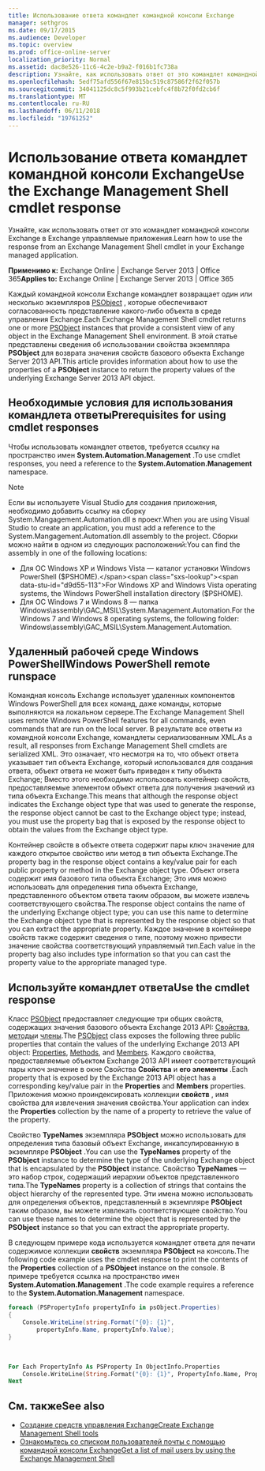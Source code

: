 ```yaml
---
title: Использование ответа командлет командной консоли Exchange
manager: sethgros
ms.date: 09/17/2015
ms.audience: Developer
ms.topic: overview
ms.prod: office-online-server
localization_priority: Normal
ms.assetid: dac8e526-11c6-4c2e-b9a2-f016b1fc738a
description: Узнайте, как использовать ответ от это командлет командной консоли Exchange в Exchange управляемые приложения.
ms.openlocfilehash: 5edf75afd556f67e815bc519c87586f2f62f057b
ms.sourcegitcommit: 34041125dc8c5f993b21cebfc4f8b72f0fd2cb6f
ms.translationtype: MT
ms.contentlocale: ru-RU
ms.lasthandoff: 06/11/2018
ms.locfileid: "19761252"
---
```

# <a name="use-the-exchange-management-shell-cmdlet-response"></a><span data-ttu-id="d9d55-103">Использование ответа командлет командной консоли Exchange</span><span class="sxs-lookup"><span data-stu-id="d9d55-103">Use the Exchange Management Shell cmdlet response</span></span>

<span data-ttu-id="d9d55-104">Узнайте, как использовать ответ от это командлет командной консоли Exchange в Exchange управляемые приложения.</span><span class="sxs-lookup"><span data-stu-id="d9d55-104">Learn how to use the response from an Exchange Management Shell cmdlet in your Exchange managed application.</span></span>
  
<span data-ttu-id="d9d55-105">**Применимо к:** Exchange Online | Exchange Server 2013 | Office 365</span><span class="sxs-lookup"><span data-stu-id="d9d55-105">**Applies to:** Exchange Online | Exchange Server 2013 | Office 365</span></span>
  
<span data-ttu-id="d9d55-106">Каждый командной консоли Exchange командлет возвращает один или несколько экземпляров [PSObject](http://msdn.microsoft.com/en-us/library/system.management.automation.psobject%28VS.85%29.aspx) , которые обеспечивают согласованность представление какого-либо объекта в среде управления Exchange.</span><span class="sxs-lookup"><span data-stu-id="d9d55-106">Each Exchange Management Shell cmdlet returns one or more [PSObject](http://msdn.microsoft.com/en-us/library/system.management.automation.psobject%28VS.85%29.aspx) instances that provide a consistent view of any object in the Exchange Management Shell environment.</span></span> <span data-ttu-id="d9d55-107">В этой статье представлены сведения об использовании свойства экземпляра **PSObject** для возврата значения свойств базового объекта Exchange Server 2013 API.</span><span class="sxs-lookup"><span data-stu-id="d9d55-107">This article provides information about how to use the properties of a **PSObject** instance to return the property values of the underlying Exchange Server 2013 API object.</span></span> 
  
## <a name="prerequisites-for-using-cmdlet-responses"></a><span data-ttu-id="d9d55-108">Необходимые условия для использования командлета ответы</span><span class="sxs-lookup"><span data-stu-id="d9d55-108">Prerequisites for using cmdlet responses</span></span>
<span data-ttu-id="d9d55-109"><a name="prerequisites_bk"> </a></span><span class="sxs-lookup"><span data-stu-id="d9d55-109"></span></span>

<span data-ttu-id="d9d55-110">Чтобы использовать командлет ответов, требуется ссылку на пространство имен **System.Automation.Management** .</span><span class="sxs-lookup"><span data-stu-id="d9d55-110">To use cmdlet responses, you need a reference to the **System.Automation.Management** namespace.</span></span> 
  
> [!NOTE]
>  <span data-ttu-id="d9d55-111">Если вы используете Visual Studio для создания приложения, необходимо добавить ссылку на сборку System.Mangagement.Automation.dll в проект.</span><span class="sxs-lookup"><span data-stu-id="d9d55-111">When you are using Visual Studio to create an application, you must add a reference to the System.Mangagement.Automation.dll assembly to the project.</span></span> <span data-ttu-id="d9d55-112">Сборки можно найти в одном из следующих расположений:</span><span class="sxs-lookup"><span data-stu-id="d9d55-112">You can find the assembly in one of the following locations:</span></span> 
> - <span data-ttu-id="d9d55-113">Для ОС Windows XP и Windows Vista — каталог установки Windows PowerShell ($PSHOME).</span><span class="sxs-lookup"><span data-stu-id="d9d55-113">For Windows XP and Windows Vista operating systems, the Windows PowerShell installation directory ($PSHOME).</span></span> 
> - <span data-ttu-id="d9d55-114">Для ОС Windows 7 и Windows 8 — папка Windows\assembly\GAC_MSIL\System.Management.Automation.</span><span class="sxs-lookup"><span data-stu-id="d9d55-114">For the Windows 7 and Windows 8 operating systems, the following folder: Windows\assembly\GAC_MSIL\System.Management.Automation.</span></span> 
  
## <a name="windows-powershell-remote-runspace"></a><span data-ttu-id="d9d55-115">Удаленный рабочей среде Windows PowerShell</span><span class="sxs-lookup"><span data-stu-id="d9d55-115">Windows PowerShell remote runspace</span></span>
<span data-ttu-id="d9d55-116"><a name="usingremoterunspace_bk"> </a></span><span class="sxs-lookup"><span data-stu-id="d9d55-116"></span></span>

<span data-ttu-id="d9d55-117">Командная консоль Exchange использует удаленных компонентов Windows PowerShell для всех команд, даже команды, которые выполняются на локальном сервере.</span><span class="sxs-lookup"><span data-stu-id="d9d55-117">The Exchange Management Shell uses remote Windows PowerShell features for all commands, even commands that are run on the local server.</span></span> <span data-ttu-id="d9d55-118">В результате все ответы из командной консоли Exchange, командлеты сериализованным XML.</span><span class="sxs-lookup"><span data-stu-id="d9d55-118">As a result, all responses from Exchange Management Shell cmdlets are serialized XML.</span></span> <span data-ttu-id="d9d55-119">Это означает, что несмотря на то, что объект ответа указывает тип объекта Exchange, который использовался для создания ответа, объект ответа не может быть приведен к типу объекта Exchange; Вместо этого необходимо использовать контейнер свойств, предоставляемые элементом объект ответа для получения значений из типа объекта Exchange.</span><span class="sxs-lookup"><span data-stu-id="d9d55-119">This means that although the response object indicates the Exchange object type that was used to generate the response, the response object cannot be cast to the Exchange object type; instead, you must use the property bag that is exposed by the response object to obtain the values from the Exchange object type.</span></span>
  
<span data-ttu-id="d9d55-120">Контейнер свойств в объекте ответа содержит пары ключ значение для каждого открытое свойство или метод в тип объекта Exchange.</span><span class="sxs-lookup"><span data-stu-id="d9d55-120">The property bag in the response object contains a key/value pair for each public property or method in the Exchange object type.</span></span> <span data-ttu-id="d9d55-121">Объект ответа содержит имя базового типа объекта Exchange; Это имя можно использовать для определения типа объекта Exchange, представленного объектом ответа таким образом, вы можете извлечь соответствующего свойства.</span><span class="sxs-lookup"><span data-stu-id="d9d55-121">The response object contains the name of the underlying Exchange object type; you can use this name to determine the Exchange object type that is represented by the response object so that you can extract the appropriate property.</span></span> <span data-ttu-id="d9d55-122">Каждое значение в контейнере свойств также содержит сведения о типе, поэтому можно привести значение свойства соответствующий управляемый тип.</span><span class="sxs-lookup"><span data-stu-id="d9d55-122">Each value in the property bag also includes type information so that you can cast the property value to the appropriate managed type.</span></span>
  
## <a name="use-the-cmdlet-response"></a><span data-ttu-id="d9d55-123">Используйте командлет ответа</span><span class="sxs-lookup"><span data-stu-id="d9d55-123">Use the cmdlet response</span></span>
<span data-ttu-id="d9d55-124"><a name="usingPSObject_bk"> </a></span><span class="sxs-lookup"><span data-stu-id="d9d55-124"></span></span>

<span data-ttu-id="d9d55-125">Класс [PSObject](http://msdn.microsoft.com/en-us/library/system.management.automation.psobject%28VS.85%29.aspx) предоставляет следующие три общих свойств, содержащих значения базового объекта Exchange 2013 API: [Свойства](http://msdn.microsoft.com/en-us/library/system.management.automation.psobject.properties%28VS.85%29.aspx), [методы](http://msdn.microsoft.com/en-us/library/system.management.automation.psobject.methods%28VS.85%29.aspx)и [члены](http://msdn.microsoft.com/en-us/library/system.management.automation.psobject.members%28VS.85%29.aspx).</span><span class="sxs-lookup"><span data-stu-id="d9d55-125">The [PSObject](http://msdn.microsoft.com/en-us/library/system.management.automation.psobject%28VS.85%29.aspx) class exposes the following three public properties that contain the values of the underlying Exchange 2013 API object: [Properties](http://msdn.microsoft.com/en-us/library/system.management.automation.psobject.properties%28VS.85%29.aspx), [Methods](http://msdn.microsoft.com/en-us/library/system.management.automation.psobject.methods%28VS.85%29.aspx), and [Members](http://msdn.microsoft.com/en-us/library/system.management.automation.psobject.members%28VS.85%29.aspx).</span></span> <span data-ttu-id="d9d55-126">Каждого свойства, предоставляемые объектом Exchange 2013 API имеет соответствующий пары ключ значение в окне Свойства **Свойства** и **его элементы** .</span><span class="sxs-lookup"><span data-stu-id="d9d55-126">Each property that is exposed by the Exchange 2013 API object has a corresponding key/value pair in the **Properties** and **Members** properties.</span></span> <span data-ttu-id="d9d55-127">Приложения можно проиндексировать коллекции **свойств** , имя свойства для извлечения значения свойства.</span><span class="sxs-lookup"><span data-stu-id="d9d55-127">Your application can index the **Properties** collection by the name of a property to retrieve the value of the property.</span></span> 
  
<span data-ttu-id="d9d55-128">Свойство **TypeNames** экземпляра **PSObject** можно использовать для определения типа базовый объект Exchange, инкапсулированную в экземпляре **PSObject** .</span><span class="sxs-lookup"><span data-stu-id="d9d55-128">You can use the **TypeNames** property of the **PSObject** instance to determine the type of the underlying Exchange object that is encapsulated by the **PSObject** instance.</span></span> <span data-ttu-id="d9d55-129">Свойство **TypeNames** — это набор строк, содержащий иерархии объектов представленного типа.</span><span class="sxs-lookup"><span data-stu-id="d9d55-129">The **TypeNames** property is a collection of strings that contains the object hierarchy of the represented type.</span></span> <span data-ttu-id="d9d55-130">Эти имена можно использовать для определения объектов, представленный в экземпляре **PSObject** таким образом, вы можете извлекать соответствующее свойство.</span><span class="sxs-lookup"><span data-stu-id="d9d55-130">You can use these names to determine the object that is represented by the **PSObject** instance so that you can extract the appropriate property.</span></span> 
  
<span data-ttu-id="d9d55-131">В следующем примере кода используется командлет ответа для печати содержимое коллекции **свойств** экземпляра **PSObject** на консоль.</span><span class="sxs-lookup"><span data-stu-id="d9d55-131">The following code example uses the cmdlet response to print the contents of the **Properties** collection of a **PSObject** instance on the console.</span></span> <span data-ttu-id="d9d55-132">В примере требуется ссылка на пространство имен **System.Automation.Management** .</span><span class="sxs-lookup"><span data-stu-id="d9d55-132">The code example requires a reference to the **System.Automation.Management** namespace.</span></span> 
  
```cs
foreach (PSPropertyInfo propertyInfo in psObject.Properties)
{
    Console.WriteLine(string.Format("{0}: {1}",
        propertyInfo.Name, propertyInfo.Value);
}
```

<br/>

```vb
For Each PropertyInfo As PSProperty In ObjectInfo.Properties
    Console.WriteLine(String.Format("{0}: {1}", PropertyInfo.Name, PropertyInfo.Value))
Next

```

## <a name="see-also"></a><span data-ttu-id="d9d55-133">См. также</span><span class="sxs-lookup"><span data-stu-id="d9d55-133">See also</span></span>

- [<span data-ttu-id="d9d55-134">Создание средств управления Exchange</span><span class="sxs-lookup"><span data-stu-id="d9d55-134">Create Exchange Management Shell tools</span></span>](create-exchange-management-shell-tools.md)   
- [<span data-ttu-id="d9d55-135">Ознакомьтесь со списком пользователей почты с помощью командной консоли Exchange</span><span class="sxs-lookup"><span data-stu-id="d9d55-135">Get a list of mail users by using the Exchange Management Shell</span></span>](how-to-get-a-list-of-mail-users-by-using-the-exchange-management-shell.md)
    

